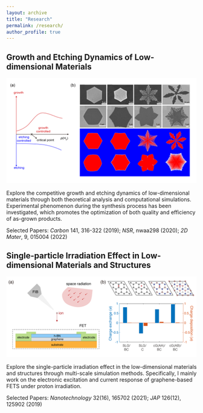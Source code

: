 ```yaml
---
layout: archive
title: "Research"
permalink: /research/
author_profile: true
---
```


## Growth and Etching Dynamics of Low-dimensional Materials

![Competitive growth and etching dynamics of graphene](/images/growth.png "Phase-field modeling")

Explore the competitive growth and etching dynamics of low-dimensional materials through both theoretical analysis and computational simulations. Experimental phenomenon during the synthesis process has been investigated, which promotes the optimization of both quality and efficiency of as-grown products.

Selected Papers: *Carbon* 141, 316-322 (2019); _NSR_, nwaa298 (2020); _2D Mater_, 9, 015004 (2022)


## Single-particle Irradiation Effect in Low-dimensional Materials and Structures

![Charge/energy exchange and deposition effect in graphene](/images/radiation.png "Real-time time-depndent density functional theory simulation")

Explore the single-particle irradiation effect in the low-dimensional materials and structures through multi-scale simulation methods. Specifically, I mainly work on the electronic excitation and current response of graphene-based FETS under proton irradiation.

Selected Papers: *Nanotechnology* 32(16), 165702 (2021); *JAP* 126(12), 125902 (2019)